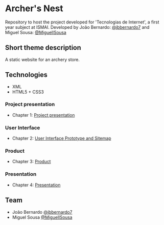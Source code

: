 # Archer's Nest

Repository to host the project developed for 'Tecnologias de Internet', a first year subject at ISMAI. Developed by João Bernardo: [@jbbernardo7](https://github.com/jbbernardo7) and Miguel Sousa: [@MiguellSousa](https://github.com/MiguellSousa)

## Short theme description

 A static website for an archery store.

## Technologies


* XML
* HTML5 + CSS3


### Project presentation
* Chapter 1: [Project presentation](doc/c1.md)
### User Interface 
* Chapter 2: [User Interface Prototype and Sitemap](doc/c2.md)
### Product
* Chapter 3: [Product](doc/c3.md)
### Presentation
* Chapter 4: [Presentation](doc/c4.md)

## Team
* João Bernardo [@jbbernardo7](https://github.com/jbbernardo7)
* Miguel Sousa [@MiguellSousa](https://github.com/MiguellSousa)
